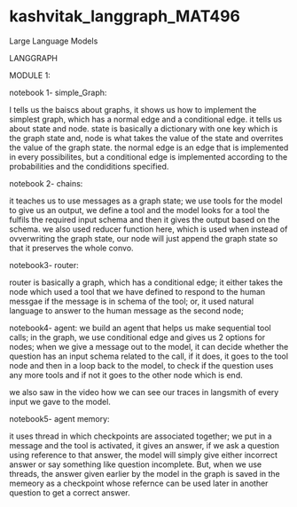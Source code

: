 # kashvitak_langgraph_MAT496
Large Language Models

LANGGRAPH

MODULE 1:

notebook 1-
simple_Graph:

I tells us the baiscs about graphs, it shows us how to implement the simplest graph, which has a normal edge and a conditional edge.
it tells us about state and node.
state is basically a dictionary with one key which is the graph state
and, node is what takes the value of the state and overrites the value of the graph state.
the normal edge is an edge that is implemented in every possibilites, but a conditional edge is implemented according to the probabilities and the condiditions specified.

notebook 2-
chains:

it teaches us to use messages as a graph state;
we use tools for the model to give us an output,
we define a tool and the model looks for a tool the fulfils the required input schema and then it gives the output based on the schema.
we also used reducer function here, which is used when instead of ovverwriting the graph state, our node will just append the graph state so that it preserves the whole convo.


notebook3-
router:

router is basically a graph, which has a conditional edge;
it either takes the node which used a tool that we have defined to respond to the human messgae if the message is in schema of the tool;
or, it used natural language to answer to the human message as the second node;


notebook4-
agent:
we build an agent that helps us make sequential tool calls;
in the graph, we use conditional edge and gives us 2 options for nodes;
when we give a message out to the model, it can decide whether the question has an input schema related to the call, if it does, it goes to the tool node and then in a loop back to the model, to check if the question uses any more tools and if not it goes to the other node which is end.

we also saw in the video how we can see our traces in langsmith of every input we gave to the model.

notebook5- 
agent memory:

it uses thread in which checkpoints are associated together;
we put in a message and the tool is activated, it gives an answer, if we ask a question using reference to that answer, the model will simply give either incorrect answer or say something like question incomplete.
But, when we use threads, the answer given earlier by the model in the graph is saved in the memeory as a checkpoint whose refernce can be used later in another question to get a correct answer.
